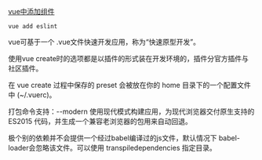 
[vue中添加组件](https://cli.vuejs.org/zh/guide/plugins-and-presets.html#%E5%9C%A8%E7%8E%B0%E6%9C%89%E7%9A%84%E9%A1%B9%E7%9B%AE%E4%B8%AD%E5%AE%89%E8%A3%85%E6%8F%92%E4%BB%B6)
```
vue add eslint
```

vue可基于一个 .vue文件快速开发应用，称为“快速原型开发”。

使用vue create时的选项都是以插件的形式装在开发环境的，插件分官方插件与社区插件。

在 vue create 过程中保存的 preset 会被放在你的 home 目录下的一个配置文件中 (~/.vuerc)。

打包命令支持：--modern 使用现代模式构建应用，为现代浏览器交付原生支持的 ES2015 代码，并生成一个兼容老浏览器的包用来自动回退。

极个别的依赖并不会提供一个经过babel编译过的js文件，默认情况下 babel-loader会忽略该文件。可以使用 transpiledependencies 指定目录。
